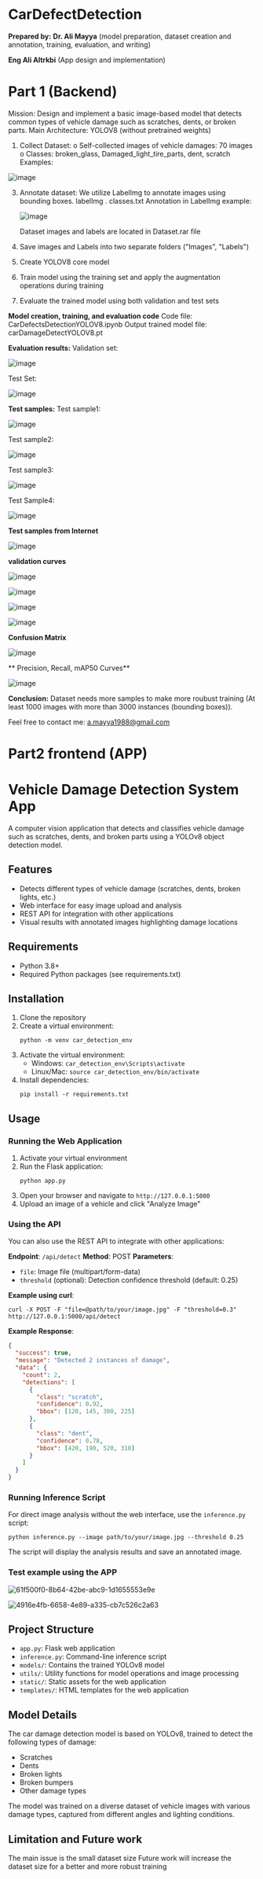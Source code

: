 # CarDefectDetection
**Prepared by:**
**Dr. Ali Mayya** (model preparation, dataset creation and annotation, training, evaluation, and writing)

**Eng Ali Altrkbi** (App design and implementation)

# Part 1 (Backend)
Mission: Design and implement a basic image-based model that detects common types of vehicle damage such as scratches, dents, or broken parts. 
Main Architecture: YOLOV8 (without pretrained weights)
1.	Collect Dataset:
o	Self-collected images of vehicle damages: 70 images
o	Classes: broken_glass, Damaged_light_tire_parts, dent, scratch
Examples:

![image](https://github.com/user-attachments/assets/022920a0-80be-4c72-a108-79ddb7ed9143)


3. Annotate dataset:
   We utilize LabelImg to annotate images using bounding boxes.
        labelImg . classes.txt
   Annotation in LabelImg example:
   
   ![image](https://github.com/user-attachments/assets/619c857d-ad3a-43c5-90b8-c398b436af32)
   

   Dataset images and labels are located in Dataset.rar file
   
4. Save images and Labels into two separate folders ("Images", "Labels")
   
6. Create YOLOV8 core model
   
8. Train model using the training set and apply the augmentation operations during training
   
10. Evaluate the trained model using both validation and test sets
   
**Model creation, training, and evaluation code**
Code file: CarDefectsDetectionYOLOV8.ipynb
Output trained model file: carDamageDetectYOLOV8.pt

**Evaluation results:**
Validation set:

![image](https://github.com/user-attachments/assets/bade578c-2d0f-4512-865a-b00008a2739a)


Test Set:

![image](https://github.com/user-attachments/assets/c5742c6c-52fd-450b-9cca-b240f2e8fe1f)

**Test samples:**
Test sample1:

![image](https://github.com/user-attachments/assets/9062be5a-d4fc-48ba-a179-00a3bc95214e)

Test sample2:

![image](https://github.com/user-attachments/assets/2356850e-9394-4c67-b84d-630ebb79626a)

Test sample3:

![image](https://github.com/user-attachments/assets/792da005-8892-4e96-ad9f-6d232e857d2e)

Test Sample4:

![image](https://github.com/user-attachments/assets/7e6abdd5-90f0-43e9-b459-9aa19f564c64)


**Test samples from Internet**

![image](https://github.com/user-attachments/assets/25a7aa1e-7470-402a-abe2-07f26b467f71)


**validation curves**


![image](https://github.com/user-attachments/assets/1f53c4e9-1887-4424-a7da-2b349a33a465)

![image](https://github.com/user-attachments/assets/7adda13b-41fb-4eb7-81c3-4ff6322c62ce)

![image](https://github.com/user-attachments/assets/a63a676b-b3e1-4959-9582-c3fdf490d9bf)

![image](https://github.com/user-attachments/assets/bd204d1e-51b5-41a4-9821-af4b4c3ef479)


**Confusion Matrix**

![image](https://github.com/user-attachments/assets/de5518dc-8ebc-4bb7-aad0-3fe68086331a)


** Precision, Recall, mAP50 Curves**

![image](https://github.com/user-attachments/assets/e61e46b8-c85b-4172-a7ae-8e6ea1cc18f0)




**Conclusion:** Dataset needs more samples to make more roubust training (At least 1000 images with more than 3000 instances (bounding boxes)).

Feel free to contact me: a.mayya1988@gmail.com


# Part2 frontend (APP)
# Vehicle Damage Detection System App

A computer vision application that detects and classifies vehicle damage such as scratches, dents, and broken parts using a YOLOv8 object detection model.

## Features

- Detects different types of vehicle damage (scratches, dents, broken lights, etc.)
- Web interface for easy image upload and analysis
- REST API for integration with other applications
- Visual results with annotated images highlighting damage locations

## Requirements

- Python 3.8+
- Required Python packages (see requirements.txt)

## Installation

1. Clone the repository
2. Create a virtual environment:
   ```
   python -m venv car_detection_env
   ```
3. Activate the virtual environment:
   - Windows: `car_detection_env\Scripts\activate`
   - Linux/Mac: `source car_detection_env/bin/activate`
4. Install dependencies:
   ```
   pip install -r requirements.txt
   ```

## Usage

### Running the Web Application

1. Activate your virtual environment
2. Run the Flask application:
   ```
   python app.py
   ```
3. Open your browser and navigate to `http://127.0.0.1:5000`
4. Upload an image of a vehicle and click "Analyze Image"

### Using the API

You can also use the REST API to integrate with other applications:

**Endpoint**: `/api/detect`
**Method**: POST
**Parameters**:
- `file`: Image file (multipart/form-data)
- `threshold` (optional): Detection confidence threshold (default: 0.25)

**Example using curl**:
```
curl -X POST -F "file=@path/to/your/image.jpg" -F "threshold=0.3" http://127.0.0.1:5000/api/detect
```

**Example Response**:
```json
{
  "success": true,
  "message": "Detected 2 instances of damage",
  "data": {
    "count": 2,
    "detections": [
      {
        "class": "scratch",
        "confidence": 0.92,
        "bbox": [120, 145, 380, 225]
      },
      {
        "class": "dent",
        "confidence": 0.78,
        "bbox": [420, 190, 520, 310]
      }
    ]
  }
}
```

### Running Inference Script

For direct image analysis without the web interface, use the `inference.py` script:

```
python inference.py --image path/to/your/image.jpg --threshold 0.25
```

The script will display the analysis results and save an annotated image.
### Test example using the APP

![61f500f0-8b64-42be-abc9-1d1655553e9e](https://github.com/user-attachments/assets/f2c4da2a-331d-460b-aa64-6da526cbc011)

![4916e4fb-6658-4e89-a335-cb7c526c2a63](https://github.com/user-attachments/assets/82676f2a-076a-404a-8b54-45bdb771423b)


## Project Structure

- `app.py`: Flask web application
- `inference.py`: Command-line inference script
- `models/`: Contains the trained YOLOv8 model
- `utils/`: Utility functions for model operations and image processing
- `static/`: Static assets for the web application
- `templates/`: HTML templates for the web application

## Model Details

The car damage detection model is based on YOLOv8, trained to detect the following types of damage:
- Scratches
- Dents
- Broken lights
- Broken bumpers
- Other damage types

The model was trained on a diverse dataset of vehicle images with various damage types, captured from different angles and lighting conditions.

## Limitation and Future work
The main issue is the small dataset size
Future work will increase the dataset size for a better and more robust training
